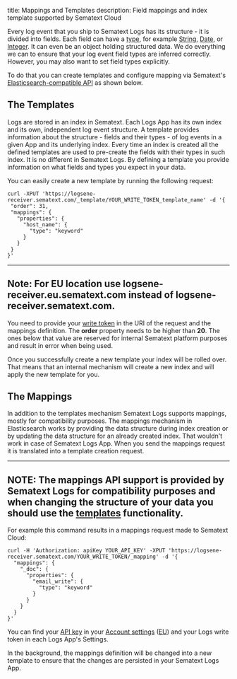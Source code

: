 title: Mappings and Templates
description: Field mappings and index template supported by Sematext Cloud

Every log event that you ship to Sematext Logs has its structure - it is divided into fields. Each field can have a [type](/logs/field-types/), for example [String](/logs/field-types/#string), [Date](/logs/field-types/#date), or [Integer](/logs/field-types/#floatdouble). It can even be an object holding structured data. We do everything we can to ensure that your log event field types are inferred correctly. However, you may also want to set field types explicitly. 

To do that you can create templates and configure mapping via Sematext's [Elasticsearch-compatible API](/logs/index-events-via-elasticsearch-api/) as shown below.

## The Templates
Logs are stored in an index in Sematext. Each Logs App has its own index and its own, independent log event structure. A template provides information about the structure - fields and their types - of log events in a given App and its underlying index. Every time an index is created all the defined templates are used to pre-create the fields with their types in such index. It is no different in Sematext Logs. By defining a template you provide information on what fields and types you expect in your data. 

You can easily create a new template by running the following request:

``` code
curl -XPUT 'https://logsene-receiver.sematext.com/_template/YOUR_WRITE_TOKEN_template_name' -d '{
 "order": 31,
 "mappings": {
   "properties": {
     "host_name": {
       "type": "keyword"
     }
   }
 }
}'
```

---
**Note:**
For EU location use **logsene-receiver.eu.sematext.com** instead of **logsene-receiver.sematext.com**.
---

You need to provide your [write token](/logs/settings/) in the URI of the request and the mappings definition. The **order** property needs to be higher than **20**. The ones below that value are reserved for internal Sematext platform purposes and result in error when being used.

Once you successfully create a new template your index will be rolled over. That means that an internal mechanism will create a new index and will apply the new template for you. 

## The Mappings
In addition to the templates mechanism Sematext Logs supports mappings, mostly for compatibility purposes. The mappings mechanism in Elasticsearch works by providing the data structure during index creation or by updating the data structure for an already created index. That wouldn't work in case of Sematext Logs App. When you send the mappings request it is translated into a template creation request. 

---
**NOTE:**
The mappings API support is provided by Sematext Logs for compatibility purposes and when changing the structure of your data you should use the [templates](/logs/mappings-templates/#the-templates) functionality.
---

For example this command results in a mappings request made to Sematext Cloud:

``` code
curl -H 'Authorization: apiKey YOUR_API_KEY' -XPUT 'https://logsene-receiver.sematext.com/YOUR_WRITE_TOKEN/_mapping' -d '{
  "mappings": {
    "_doc": {
      "properties": {
        "email_write": {
          "type": "keyword"
        }
      }
    }
  } 
}'
```

You can find your [API key](/api) in your [Account settings](https://apps.sematext.com/ui/account/api) ([EU](https://apps.eu.sematext.com/ui/account/api)) and your Logs write token in each Logs App's Settings.

In the background, the mappings definition will be changed into a new template to ensure that the changes are persisted in your Sematext Logs App.